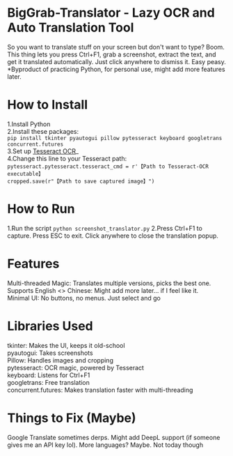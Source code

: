 # BigGrab-Translator - Lazy OCR and Auto Translation Tool
So you want to translate stuff on your screen but don't want to type? Boom. This thing lets you press Ctrl+F1, grab a screenshot, extract the text, and get it translated automatically. Just click anywhere to dismiss it. Easy peasy.
*Byproduct of practicing Python, for personal use, might add more features later.
# How to Install
1.Install Python<br>2.Install these packages:<br>`pip install tkinter pyautogui pillow pytesseract keyboard googletrans concurrent.futures`<br>3.Set up [Tesseract OCR](https://github.com/tesseract-ocr/tesseract)_<br>4.Change this line to your Tesseract path:<br>`pytesseract.pytesseract.tesseract_cmd = r'【Path to Tesseract-OCR executable】`<br>`cropped.save(r"【Path to save captured image】")`<br>
# How to Run
1.Run the script
`python screenshot_translator.py`
2.Press Ctrl+F1 to capture. Press ESC to exit. Click anywhere to close the translation popup.

# Features
Multi-threaded Magic: Translates multiple versions, picks the best one.<br>Supports English <> Chinese: Might add more later... if I feel like it.<br>Minimal UI: No buttons, no menus. Just select and go

# Libraries Used
tkinter: Makes the UI, keeps it old-school<br>
pyautogui: Takes screenshots<br>
Pillow: Handles images and cropping<br>
pytesseract: OCR magic, powered by Tesseract<br>
keyboard: Listens for Ctrl+F1<br>
googletrans: Free translation<br>
concurrent.futures: Makes translation faster with multi-threading<br>

# Things to Fix (Maybe)
Google Translate sometimes derps.
Might add DeepL support (if someone gives me an API key lol).
More languages? Maybe. Not today though
